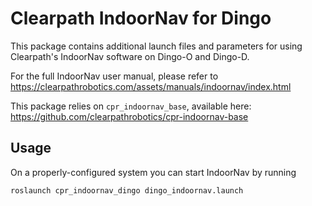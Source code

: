 Clearpath IndoorNav for Dingo
===============================

This package contains additional launch files and parameters for using Clearpath's IndoorNav software on Dingo-O
and Dingo-D.

For the full IndoorNav user manual, please refer to https://clearpathrobotics.com/assets/manuals/indoornav/index.html

This package relies on `cpr_indoornav_base`, available here: https://github.com/clearpathrobotics/cpr-indoornav-base


Usage
-------

On a properly-configured system you can start IndoorNav by running

```bash
roslaunch cpr_indoornav_dingo dingo_indoornav.launch
```
